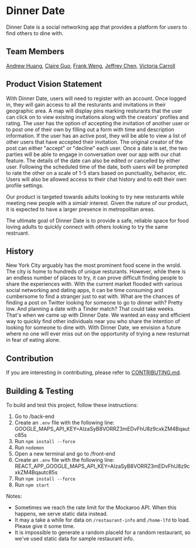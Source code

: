 # Dinner Date
Dinner Date is a social networking app that provides a platform for users to find others to dine with. 

## Team Members
[Andrew Huang](https://github.com/andrew0022), [Claire Guo](https://github.com/clairekguo), [Frank Weng](https://github.com/wengf2086), [Jeffrey Chen](https://github.com/FrozenEclipse), [Victoria Carroll](https://github.com/victoriacarroll323)

## Product Vision Statement
With Dinner Date, users will need to register with an account. Once logged in, they will gain access to all the resturants and invitations in their geographic area. A map will display pins marking resturants that the user can click on to view exisitng invitations along with the creators' profiles and rating. The user has the option of accepting the invitation of another user or to post one of their own by filling out a form with time and description information. If the user has an active post, they will be able to view a list of other users that have accepted their invitation. The original creator of the post can either "accept" or "decline" each user. Once a date is set, the two parties will be able to engage in conversation over our app with our chat feature. The details of the date can also be edited or cancelled by either user. Following the scheduled time of the date, both users will be prompted to rate the other on a scale of 1-5 stars based on punctuality, behavior, etc. Users will also be allowed access to their chat history and to edit their own profile settings.

Our product is targeted towards adults looking to try new resturants while meeting new people with a simialr interest. Given the nature of our product, it is expected to have a larger presence in metropolitan areas. 

The ultimate goal of Dinner Date is to provide a safe, reliable space for food loving adults to quickly connect with others looking to try the same restruant. 

## History
New York City arguably has the most prominent food scene in the wrold. The city is home to hundreds of unique resturants. However, while there is an endless number of places to try, it can prove difficult finding people to share the experiences with. With the current market flooded with various social networking and dating apps, it can be time consuming and cumbersome to find a stranger just to eat with. What are the chances of finding a post on Twitter looking for someone to go to dinner with? Pretty low. And planning a date with a Tinder match? That could take weeks. That's when we came up with Dinner Date. We wanted an easy and efficient way to quickly find other individuals near you who share the intention of looking for someone to dine with. With Dinner Date, we envision a future where no one will ever miss out on the opportunity of trying a new resturnat in fear of eating alone. 

## Contribution
If you are interesting in contributing, please refer to [CONTRIBUTING.md](./CONTRIBUTING.md).

## Building & Testing 
To build and test this project, follow these instructions:
1. Go to /back-end
2. Create an `.env` file with the following line:
GOOGLE_MAPS_API_KEY=AIzaSyB8VORRZ3mEDvFhU8z9cxkZM4Bqautc85s
3. Run `npm install --force`
4. Run `nodemon`
5. Open a new terminal and go to /front-end
6. Create an `.env` file with the following line:
REACT_APP_GOOGLE_MAPS_API_KEY=AIzaSyB8VORRZ3mEDvFhU8z9cxkZM4Bqautc85s
7. Run `npm install --force`
8. Run `npm start`

Notes: 
- Sometimes we reach the rate limit for the Mockaroo API. When this happens, we serve static data instead.
- It may a take a while for data on `/restaurant-info` and `/home-lfd` to load. Please give it some time.
- It is impossible to generate a random placeId for a random restaurant, so we've used static data for sample restaurant info. 